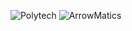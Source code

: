 ![Polytech](http://www.polytechnice.fr/jahia/jsp/jahia/templates/inc/img/polytech_nice-sophia.png)
![ArrowMatics](https://imgur.com/hMgxM4a)

